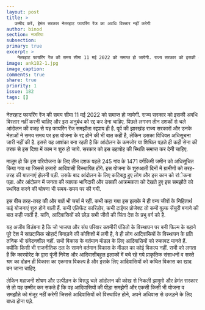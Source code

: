 ```yaml
---
layout: post
title: >
   उम्मीद करें, हेमंत सरकार नेतरहाट फायरिंग रेंज का अवधि विस्तार नहीं करेगी
author: binod
section: नजरिया
subsection:
primary: true
excerpt: >
    नेतरहाट फायरिंग रेंज की समय सीमा 11 मई 2022 को समाप्त हो जायेगी. राज्य सरकार को इसकी अवधि विस्तार नहीं करनी चाहिए और इस अनुबंध को रद्द कर देना चाहिए. 
image: ank182-1.jpg
image_caption: 
comments: true
share: true
priority: 1
issue: 182
tags: []
---
```


नेतरहाट फायरिंग रेंज की समय सीमा 11 मई 2022 को समाप्त हो जायेगी. राज्य सरकार को इसकी अवधि विस्तार नहीं करनी चाहिए और इस अनुबंध को रद्द कर देना चाहिए. पिछले लगभग तीन दशकों से चले आंदोलन की वजह से यह फायरिंग रेंज समझौता रद्दप्राय ही है. पूर्व की झारखंड राज्य सरकारों और उनके नेताओं ने समय समय पर इस योजना के रद्द होने की भी बात कही है, लेकिन उसका विधिवत अधिसूचना जारी नहीं की है. इससे यह आशंका बना रहती है कि आंदोलन के कमजोर या शिथिल पड़ते ही कही सेना की तरफ से इस दिशा में काम न शुरु हो जाये. सरकार को इस उहापोह की स्थिति समाप्त कर देनी चाहिए.

मालूम हो कि इस परियोजना के लिए तीन दशक पहले 245 गांव के 1471 वर्गकिमी जमीन को अधिसूचित किया गया था जिससे हजारो आदिवासी विस्थापित होंगे. इस योजना के शुरुआती दिनों में ग्रामीणों को तरह-तरह की यातनाएं झेलनी पड़ी. उसके बाद आंदोलन के लिए कटिबद्ध हुए लोग और इस काम को रांेकना पड़ा. और आंदोलन में जनता की व्यापक भागिदारी और उसकी आक्रमकता को देखते हुए इस समझौते को स्थगित करने की घोषणा भी समय-समय पर की गयी.

इस बीच तरह-तरह की और बातें भी चर्चा में रहीं. कभी कहा गया इस इलाके में ही वन्य जीवों के निहितार्थ कई योजनाएं शुरु होने वाली हैं. कभी एलिफेंट कारिडोर, कभी टाईगर प्रोजेक्ट तो कभी वूल्फ सेंचुरी बनाने की बात कही जाती है. यानि, आदिवासियों को छोड़ सभी जीवों की चिंता देश के प्रभु वर्ग को है.

यह अजीब विडंबना है कि जो भाजपा और संघ परिवार कश्मीरी पंडितो के विस्थापन पर बनी फिल्म के बहाने पूरे देश में सांप्रदायिक सोहार्द बिगाड़ने की कोशिशों में लगी है, वे ही लोग आदिवासियों के विस्थापन के प्रति तनिक भी संवेदनशील नहीं. सभी विकास के वर्तमान माॅडल के लिए आदिवासियों को रुकावट मानते हैं. क्योंकि किसी भी राजनीतिक दल के सामने वर्तमान विकास के माॅडल का कोई विकल्प नहीं. सभी को लगता है कि कारपोरेट के द्वारा पूंजी निवेश और आदिवासीबहुल इलाकों में बचे रहे गये प्राकृतिक संसाधनों व सस्ते श्रम का दोहन ही विकास का एकमात्र विकल्प है और इसके लिए आदिवासियों को कथित विकास का खाद बन जाना चाहिए.

लेकिन महाजनी शोषण और उत्पीड़न के विरुद्ध चले आंदोलन की कोख से निकली झामुमो और हेमंत सरकार से तो यह उम्मीद कर सकते हैं कि वह आदिवासियों की पीड़ा समझेगी और एकसी किसी भी योजना व समझौते को मंजूर नहीं करेगी जिससे आदिवासियों को विस्थापित होने, अपने अधिवास से उजड़ने के लिए बाध्य होना पड़े.